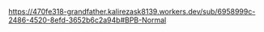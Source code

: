 https://470fe318-grandfather.kalirezask8139.workers.dev/sub/6958999c-2486-4520-8efd-3652b6c2a94b#BPB-Normal

